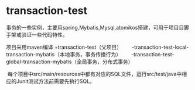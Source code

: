 # transaction-test
 事务的一些实例，主要用spring,Mybatis,Mysql,atomikos搭建，可用于项目目脚手架或验证一些代码特性。
 
 项目采用maven编译
 +transaction-test（父项目）
       -transaction-test-local-transaction-mybatis（本地事务，事务传播行为）
       -transaction-test-global-transaction-mybatis（全局事务，分布式事务）
  
  每个项目中src/main/resources中都有对应的SQL文件，运行src/test/java中相应的Junit测试方法前需要先执行SQL。
